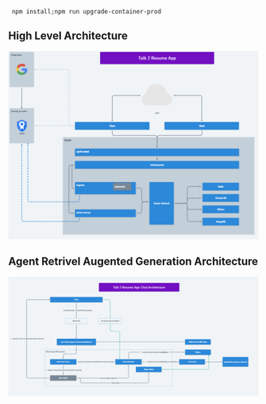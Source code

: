 ```
 npm install;npm run upgrade-container-prod
```
## High Level Architecture
![alt text](image-high-level-arch.png)
## Agent Retrivel Augented Generation Architecture
![alt text](image-1.png)